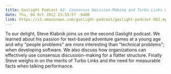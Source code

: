 ```yaml
---
title: Gaslight Podcast #2: Consensus Decision-Making and Turbo Links with Steve Klabnik
date: Thu, 04 Oct 2012 23:53:57 -0400
link: https://s3.amazonaws.com/gaslight-podcast/gaslight-podcast-002.mp3
---
```


To our delight, Steve Klabnik joins us on the second Gaslight podcast.  We
learned about his passion for text-based adventure games at a young age and why
"people problems" are more interesting than "technical problems"; when
developing software.  We also discuss how organizations can effectively use
consensus discussion-making for a flatter structure. Finally Steve weighs in on
the merits of Turbo Links and the need for measurable facts when talking
performance.

